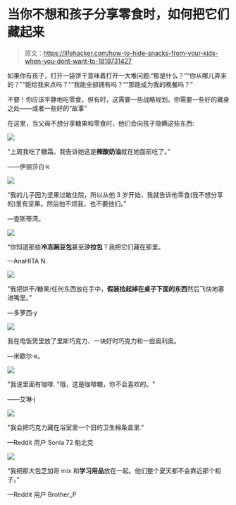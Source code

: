 # 当你不想和孩子分享零食时，如何把它们藏起来

> 原文：<https://lifehacker.com/how-to-hide-snacks-from-your-kids-when-you-dont-want-to-1819731427>

如果你有孩子，打开一袋饼干意味着打开一大堆问题:“那是什么？”“你从哪儿弄来的？”“能给我来点吗？”“我能全部拥有吗？”“那能成为我的晚餐吗？”



不要！你应该平静地吃零食，但有时，这需要一些战略规划。你需要一些好的藏身之处——或者一些好的“故事”

在这里，当父母不想分享糖果和零食时，他们会向孩子隐瞒这些东西:

![](../Images/aef335eb562a1da6957ce25a574b4aa1.png)

“上周我吃了糖霜。我告诉她这是**辣酸奶油**就在她面前吃了。”

——伊丽莎白·k



![](../Images/aef335eb562a1da6957ce25a574b4aa1.png)

“我的儿子因为坚果过敏住院，所以从他 3 岁开始，我就告诉他零食(我不想分享的)里有坚果。然后他不烦我，也不要他们。”

—查斯蒂湾。



![](../Images/aef335eb562a1da6957ce25a574b4aa1.png)

“你知道那些**冷冻豌豆包**甚至**沙拉包**？我把它们藏在那里。

—AnaHITA N.



![](../Images/aef335eb562a1da6957ce25a574b4aa1.png)

“我把饼干/糖果/任何东西放在手中，**假装捡起掉在桌子下面的东西**然后飞快地塞进嘴里。”

—多萝西·y



![](../Images/aef335eb562a1da6957ce25a574b4aa1.png)

我在电饭煲里放了里斯巧克力、一块好时巧克力和一些奥利奥。

—米歇尔·e。



![](../Images/aef335eb562a1da6957ce25a574b4aa1.png)

"我说里面有咖啡. "哦，这是咖啡糖，你不会喜欢的。"

——艾琳·j



![](../Images/aef335eb562a1da6957ce25a574b4aa1.png)

"我会把巧克力藏在浴室里一个旧的卫生棉条盒里."

—Reddit 用户 Sonia 72 魁北克



![](../Images/aef335eb562a1da6957ce25a574b4aa1.png)

“我把那大包芝加哥 mix 和**学习用品**放在一起。他们整个夏天都不会靠近那个柜子。”

—Reddit 用户 Brother_P

